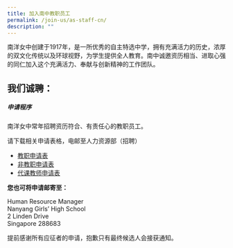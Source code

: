 ```yaml
---
title: 加入南中教职员工
permalink: /join-us/as-staff-cn/
description: ""
---
```

南洋女中创建于1917年，是一所优秀的自主特选中学，拥有充满活力的历史，浓厚的双文化传统以及环球视野，为学生提供全人教育。南中诚邀资历相当、进取心强的同仁加入这个充满活力、奉献与创新精神的工作团队。

## 我们诚聘：

##### **申请程序**

南洋女中常年招聘资历符合、有责任心的教职员工。

请下载相关申请表格，电邮至人力资源部（招聘）

*   [教职申请表](https://cn.nygh.edu.sg/sites/default/files/employment_application_form_teaching.docx)
*   [非教职申请表](https://cn.nygh.edu.sg/sites/default/files/employment_application_form_non-teaching.docx)
*   [代课教师申请表](https://cn.nygh.edu.sg/sites/default/files/employment_application_form_relief.docx)

  
**您也可将申请邮寄至：**  
  
Human Resource Manager  <br>
Nanyang Girls’ High School  <br>
2 Linden Drive  <br>
Singapore 288683

提前感谢所有应征者的申请，抱歉只有最终候选人会接获通知。